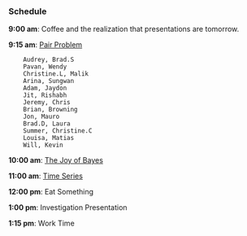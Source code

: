 ### Schedule

**9:00 am**: Coffee and the realization that presentations are tomorrow.

**9:15 am**: [Pair Problem](pair_dank_usernames.md)

		Audrey, Brad.S
		Pavan, Wendy
		Christine.L, Malik
		Arina, Sungwan
		Adam, Jaydon
		Jit, Rishabh
		Jeremy, Chris
		Brian, Browning
		Jon, Mauro
		Brad.D, Laura
		Summer, Christine.C
		Louisa, Matias
		Will, Kevin

**10:00 am**: [The Joy of Bayes](Bayes.pdf)

**11:00 am**: [Time Series](Time_Series.pdf)

**12:00 pm**: Eat Something

**1:00 pm**: Investigation Presentation

**1:15 pm**: Work Time
